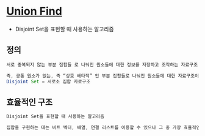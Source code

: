 # [Union Find](https://gmlwjd9405.github.io/2018/08/31/algorithm-union-find.html)
* Disjoint Set을 표현할 때 사용하는 알고리즘

## 정의
```java
서로 중복되지 않는 부분 집합들 로 나눠진 원소들에 대한 정보를 저장하고 조작하는 자료구조

즉, 공통 원소가 없는, 즉 “상호 배타적” 인 부분 집합들로 나눠진 원소들에 대한 자료구조이다.
Disjoint Set = 서로소 집합 자료구조
```

## 효율적인 구조
```java
Disjoint Set을 표현할 때 사용하는 알고리즘

집합을 구현하는 데는 비트 벡터, 배열, 연결 리스트를 이용할 수 있으나 그 중 가장 효율적인 트리 구조 (아래 참고*)를 이용하여 구현한다.
```

